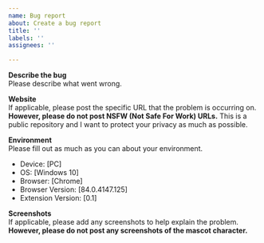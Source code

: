 ```yaml
---
name: Bug report
about: Create a bug report
title: ''
labels: ''
assignees: ''

---
```


**Describe the bug**
<br>
Please describe what went wrong.

**Website**
<br>
If applicable, please post the specific URL that the problem is occurring on.
**However, please do not post NSFW (Not Safe For Work) URLs.** This is a public repository and I want to protect your privacy as much as possible.

**Environment**
<br>
Please fill out as much as you can about your environment.
 - Device: [PC]
 - OS: [Windows 10]
 - Browser: [Chrome]
 - Browser Version: [84.0.4147.125]
 - Extension Version: [0.1]

 **Screenshots**
 <br>
If applicable, please add any screenshots to help explain the problem.
**However, please do not post any screenshots of the mascot character.**
